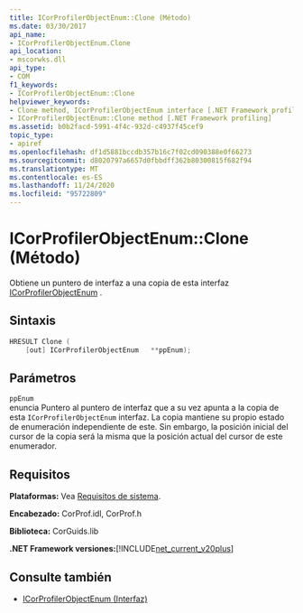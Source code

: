 ```yaml
---
title: ICorProfilerObjectEnum::Clone (Método)
ms.date: 03/30/2017
api_name:
- ICorProfilerObjectEnum.Clone
api_location:
- mscorwks.dll
api_type:
- COM
f1_keywords:
- ICorProfilerObjectEnum::Clone
helpviewer_keywords:
- Clone method, ICorProfilerObjectEnum interface [.NET Framework profiling]
- ICorProfilerObjectEnum::Clone method [.NET Framework profiling]
ms.assetid: b0b2facd-5991-4f4c-932d-c4937f45cef9
topic_type:
- apiref
ms.openlocfilehash: df1d5881bccdb357b16c7f02cd090388e0f66273
ms.sourcegitcommit: d8020797a6657d0fbbdff362b80300815f682f94
ms.translationtype: MT
ms.contentlocale: es-ES
ms.lasthandoff: 11/24/2020
ms.locfileid: "95722809"
---
```

# <a name="icorprofilerobjectenumclone-method"></a>ICorProfilerObjectEnum::Clone (Método)

Obtiene un puntero de interfaz a una copia de esta interfaz [ICorProfilerObjectEnum](icorprofilerobjectenum-interface.md) .  
  
## <a name="syntax"></a>Sintaxis  
  
```cpp  
HRESULT Clone (  
    [out] ICorProfilerObjectEnum   **ppEnum);  
```  
  
## <a name="parameters"></a>Parámetros  

 `ppEnum`  
 enuncia Puntero al puntero de interfaz que a su vez apunta a la copia de esta `ICorProfilerObjectEnum` interfaz. La copia mantiene su propio estado de enumeración independiente de este. Sin embargo, la posición inicial del cursor de la copia será la misma que la posición actual del cursor de este enumerador.  
  
## <a name="requirements"></a>Requisitos  

 **Plataformas:** Vea [Requisitos de sistema](../../get-started/system-requirements.md).  
  
 **Encabezado:** CorProf.idl, CorProf.h  
  
 **Biblioteca:** CorGuids.lib  
  
 **.NET Framework versiones:**[!INCLUDE[net_current_v20plus](../../../../includes/net-current-v20plus-md.md)]  
  
## <a name="see-also"></a>Consulte también

- [ICorProfilerObjectEnum (Interfaz)](icorprofilerobjectenum-interface.md)
